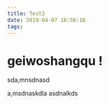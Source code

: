 ```yaml
---
title: Test2
date: 2019-04-07 16:56:16
tags:
---
```


# geiwoshangqu !

sda,mnsdnasd

a,msdnaskdla
asdnalkds
